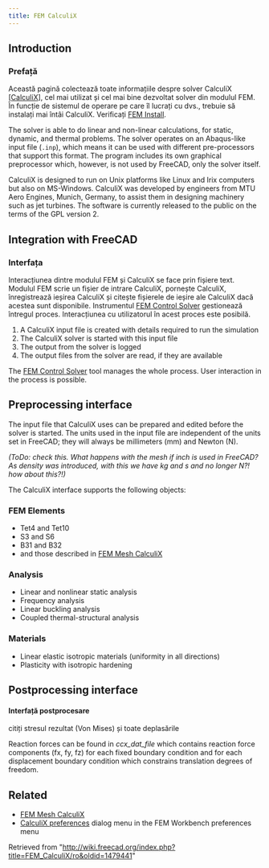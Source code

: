 ```yaml
---
title: FEM CalculiX
---
```

## Introduction

### Prefață

Această pagină colectează toate informațiile despre solver CalculiX [[CalculiX](http://www.calculix.de/)], cel mai utilizat și cel mai bine dezvoltat solver din modulul FEM. În funcție de sistemul de operare pe care îl lucrați cu dvs., trebuie să instalați mai întâi CalculiX. Verificați  [FEM Install](/FEM_Install "FEM Install").

The solver is able to do linear and non-linear calculations, for static, dynamic, and thermal problems. The solver operates on an Abaqus-like input file (`.inp`), which means it can be used with different pre-processors that support this format. The program includes its own graphical preprocessor which, however, is not used by FreeCAD, only the solver itself.

CalculiX is designed to run on Unix platforms like Linux and Irix computers but also on MS-Windows. CalculiX was developed by engineers from MTU Aero Engines, Munich, Germany, to assist them in designing machinery such as jet turbines. The software is currently released to the public on the terms of the GPL version 2.

## Integration with FreeCAD

### Interfața

Interacțiunea dintre modulul FEM și CalculiX se face prin fișiere text. Modulul FEM scrie un fișier de intrare CalculiX, pornește CalculiX, înregistrează ieșirea CalculiX și citește fișierele de ieșire ale CalculiX dacă acestea sunt disponibile. Instrumentul  [FEM Control Solver](/FEM_SolverControl "FEM SolverControl") gestionează întregul proces. Interacțiunea cu utilizatorul în acest proces este posibilă.

1. A CalculiX input file is created with details required to run the simulation
2. The CalculiX solver is started with this input file
3. The output from the solver is logged
4. The output files from the solver are read, if they are available

The [FEM Control Solver](/FEM_SolverControl "FEM SolverControl") tool manages the whole process. User interaction in the process is possible.

## Preprocessing interface

The input file that CalculiX uses can be prepared and edited before the solver is started. The units used in the input file are independent of the units set in FreeCAD; they will always be millimeters (mm) and Newton (N).

*(ToDo: check this. What happens with the mesh if inch is used in FreeCAD? As density was introduced, with this we have kg and s and no longer N?! how about this?!)*

The CalculiX interface supports the following objects:

### FEM Elements

* Tet4 and Tet10
* S3 and S6
* B31 and B32
* and those described in [FEM Mesh CalculiX](/FEM_Mesh_CalculiX "FEM Mesh CalculiX")

### Analysis

* Linear and nonlinear static analysis
* Frequency analysis
* Linear buckling analysis
* Coupled thermal-structural analysis

### Materials

* Linear elastic isotropic materials (uniformity in all directions)
* Plasticity with isotropic hardening

## Postprocessing interface

#### Interfață postprocesare

citiți stresul rezultat (Von Mises) și toate deplasările

Reaction forces can be found in *ccx\_dat\_file* which contains reaction force components (fx, fy, fz) for each fixed boundary condition and for each displacement boundary condition which constrains translation degrees of freedom.

## Related

* [FEM Mesh CalculiX](/FEM_Mesh_CalculiX "FEM Mesh CalculiX")
* [CalculiX preferences](/FEM_Preferences#CalculiX "FEM Preferences") dialog menu in the FEM Workbench preferences menu

Retrieved from "<http://wiki.freecad.org/index.php?title=FEM_CalculiX/ro&oldid=1479441>"